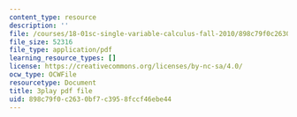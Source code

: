 ```yaml
---
content_type: resource
description: ''
file: /courses/18-01sc-single-variable-calculus-fall-2010/898c79f0c2630bf7c3958fccf46ebe44_4Q37iOyBq44.pdf
file_size: 52316
file_type: application/pdf
learning_resource_types: []
license: https://creativecommons.org/licenses/by-nc-sa/4.0/
ocw_type: OCWFile
resourcetype: Document
title: 3play pdf file
uid: 898c79f0-c263-0bf7-c395-8fccf46ebe44
---
```

